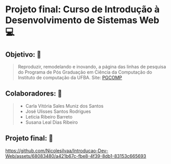 # Projeto final: Curso de Introdução à Desenvolvimento de Sistemas  Web 💻

## Objetivo: :rocket:
 > Reproduzir, remodelando e inovando, a página das linhas de pesquisa do Programa de Pós Graduação em Ciência da Computação do Instituto de computação da UFBA. Site: [PGCOMP](https://www.pgcomp.ufba.br/area-de-concentracao)

## Colaboradores: :busts_in_silhouette: 

> - Carla Vitória Sales Muniz dos Santos 
> - José Ulisses Santos Rodrigues
> - Leticia Ribeiro Barreto
> - Susana Leal Dias Ribeiro 

## Projeto final: :link: 

https://github.com/Nicolesilvaa/Introducao-Dev-Web/assets/68083480/a421b67c-fbe8-4f39-8db1-83153c665693

